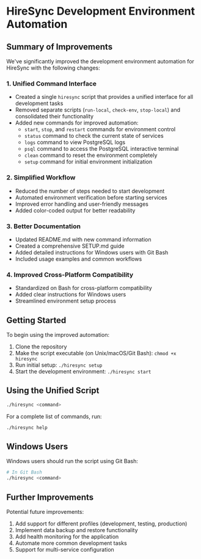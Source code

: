 # HireSync Development Environment Automation

## Summary of Improvements

We've significantly improved the development environment automation for HireSync with the following changes:

### 1. Unified Command Interface

- Created a single `hiresync` script that provides a unified interface for all development tasks
- Removed separate scripts (`run-local`, `check-env`, `stop-local`) and consolidated their functionality
- Added new commands for improved automation:
  - `start`, `stop`, and `restart` commands for environment control
  - `status` command to check the current state of services
  - `logs` command to view PostgreSQL logs
  - `psql` command to access the PostgreSQL interactive terminal
  - `clean` command to reset the environment completely
  - `setup` command for initial environment initialization

### 2. Simplified Workflow

- Reduced the number of steps needed to start development
- Automated environment verification before starting services
- Improved error handling and user-friendly messages
- Added color-coded output for better readability

### 3. Better Documentation

- Updated README.md with new command information
- Created a comprehensive SETUP.md guide
- Added detailed instructions for Windows users with Git Bash
- Included usage examples and common workflows

### 4. Improved Cross-Platform Compatibility

- Standardized on Bash for cross-platform compatibility
- Added clear instructions for Windows users
- Streamlined environment setup process

## Getting Started

To begin using the improved automation:

1. Clone the repository
2. Make the script executable (on Unix/macOS/Git Bash): `chmod +x hiresync`
3. Run initial setup: `./hiresync setup`
4. Start the development environment: `./hiresync start`

## Using the Unified Script

```bash
./hiresync <command>
```

For a complete list of commands, run:

```bash
./hiresync help
```

## Windows Users

Windows users should run the script using Git Bash:

```bash
# In Git Bash
./hiresync <command>
```

## Further Improvements

Potential future improvements:

1. Add support for different profiles (development, testing, production)
2. Implement data backup and restore functionality
3. Add health monitoring for the application
4. Automate more common development tasks
5. Support for multi-service configuration 